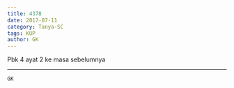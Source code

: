 ```yaml
---
title: 4378
date: 2017-07-11
category: Tanya-SC
tags: KUP
author: GK
---
```


Pbk 4 ayat 2 ke masa sebelumnya

---



`GK`
